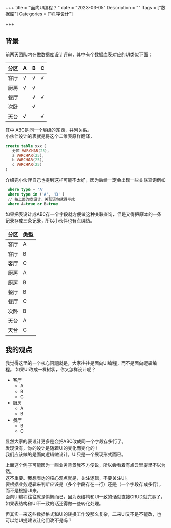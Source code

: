 +++
title = "面向UI编程？"
date = "2023-03-05"
Description = ""
Tags = ["数据库"]
Categories = ["程序设计"]

+++
## 背景
前两天团队内在做数据库设计评审，其中有个数据库表对应的UI类似下面：

| 分区  | A   | B   | C   | 
|-----|-----|-----|-----|
| 客厅  | √   | √   | √   |
| 厨房  | √   | √   |     |   
| 餐厅  |     | √   | √   | 
| 次卧  |     | √   |     |    
| 天台  | √   |     | √   |    

其中 ABC是同一个层级的东西，并列关系。  
小伙伴设计的表就是将这个二维表原样翻译，
```sql
create table xxx (
   分区 VARCHAR(25),
   a VARCHAR(25),
   b VARCHAR(25),
   c VARCHAR(25)
)
```
介绍完小伙伴自己也提到这样可能不太好，因为后续一定会出现一些关联查询例如
```sql
 where type = 'A'
 where type in ('A', 'B' ) 
 // 按上面的表设计，关联语句就得写成
 where A=true or B=true
```

如果把表设计成ABC存一个字段就方便做这种关联查询，但是又得把原本的一条记录存成三条记录，所以小伙伴也有点纠结。

| 分区  | 类型  | 
|-----|-----|
| 客厅  | A   | 
| 客厅  | B   | 
| 客厅  | C   | 
| 厨房  | A   | 
| 厨房  | B   | 
| 餐厅  | B   |
| 餐厅  | C   |
| 次卧  | B   |
| 天台  | A   | 
| 天台  | C   |

## 我的观点
我觉得这里的一个核心问题就是，大家往往是面向UI编程，而不是面向逻辑编程。
如果UI改成一棵树状，你又怎样设计呢？
* 客厅
  * A
  * B
  * C
* 厨房
  * A
  * B
* 餐厅
  * B
  * C

显然大家的表设计更多是会把ABC改成同一个字段存多行了。  
发现没有，你的设计是随着UI的变化而变化的！  
我们应该做的是面向逻辑做设计，UI只是一个展现形式而已。　　

上面这个例子可能因为一些业务背景我不方便说，所以会看着有点云里雾里不以为然。  
这不重要。我想表达的核心观点就是，关注逻辑，不要关注UI。  
要根据业务逻辑来判断应该是（多个字段存在一行）还是（一个字段存成多行），而不是根据UI来。  
面向UI编程往往就是偷懒而已，因为表结构和UI一致的话就直接CRUD就完事了，如果表结构和UI不一致的话还得做一些转化处理。  

但其实一来这些数据格式和UI的转换工作没那么复杂，二来UI又不是不能改，也可以给UI提建议让他们改不是吗？
